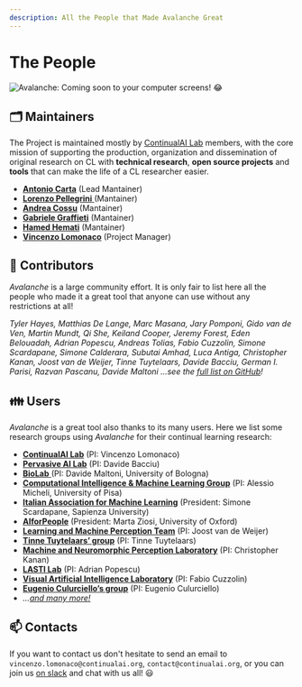 ```yaml
---
description: All the People that Made Avalanche Great
---
```


# The People

![Avalanche: Coming soon to your computer screens! 😂](../../../.gitbook/assets/avalanche_maintaners.png)

## 🗂️ Maintainers

The Project is maintained mostly by [ContinualAI Lab](https://www.continualai.org/lab/) members, with the core mission of supporting the production, organization and dissemination of original research on CL with **technical research**, **open source projects** and **tools** that can make the life of a CL researcher easier.

* [**Antonio Carta**](http://pages.di.unipi.it/carta/) (Lead Mantainer)
* [**Lorenzo Pellegrini** ](https://www.unibo.it/sitoweb/l.pellegrini)(Mantainer)
* [**Andrea Cossu**](https://andreacossu.github.io) (Mantainer)
* [**Gabriele Graffieti**](https://www.unibo.it/sitoweb/gabriele.graffieti/en) (Mantainer)
* [**Hamed Hemati**](https://www.unisg.ch/personenverzeichnis/80af945c-59bf-452e-b2de-369bd134e6af) (Mantainer)
* [**Vincenzo Lomonaco**](https://www.vincenzolomonaco.com) (Project Manager)

## 🔨 Contributors

_Avalanche_ is a large community effort. It is only fair to list here all the people who made it a great tool that anyone can use without any restrictions at all!

_Tyler Hayes, Matthias De Lange, Marc Masana, Jary Pomponi, Gido van de Ven, Martin Mundt, Qi She, Keiland Cooper, Jeremy Forest, Eden Belouadah, Adrian Popescu, Andreas Tolias, Fabio Cuzzolin, Simone Scardapane, Simone Calderara, Subutai Amhad, Luca Antiga, Christopher Kanan, Joost van de Weijer, Tinne Tuytelaars, Davide Bacciu, German I. Parisi, Razvan Pascanu, Davide Maltoni_ _...see the_ [_full list on GitHub_](https://github.com/ContinualAI/avalanche/graphs/contributors)_!_

## 👪 Users

_Avalanche_ is a great tool also thanks to its many users. Here we list some research groups using _Avalanche_ for their continual learning research:

* [**ContinualAI Lab**](https://www.continualai.org/lab/) (PI: Vincenzo Lomonaco)
* [**Pervasive AI Lab**](http://pai.di.unipi.it) (PI: Davide Bacciu)
* [**BioLab** ](http://biolab.csr.unibo.it/home.asp)(PI: Davide Maltoni, University of Bologna)
* [**Computational Intelligence & Machine Learning Group**](http://ciml.di.unipi.it/index.html) (PI: Alessio Micheli, University of Pisa)
* [**Italian Association for Machine Learning**](https://iaml.it) (President: Simone Scardapane, Sapienza University)
* [**AIforPeople**](https://www.aiforpeople.org) (President: Marta Ziosi, University of Oxford)
* [**Learning and Machine Perception Team**](http://www.cvc.uab.es/lamp/) (PI: Joost van de Weijer)
* [**Tinne Tuytelaars’ group**](https://homes.esat.kuleuven.be/~tuytelaa/) (PI: Tinne Tuytelaars)
* [**Machine and Neuromorphic Perception Laboratory**](http://klab.cis.rit.edu) (PI: Christopher Kanan)
* [**LASTI Lab**](https://kalisteo.cea.fr/index.php/textual-and-visual-semantic/) (PI: Adrian Popescu)
* [**Visual Artificial Intelligence Laboratory**](https://cms.brookes.ac.uk/staff/FabioCuzzolin) (PI: Fabio Cuzzolin)
* [**Eugenio Culurciello’s group**](https://scholar.google.com/citations?user=SeGmqkIAAAAJ\&hl=en) (PI: Eugenio Culurciello)
* _..._[_and many more!_](https://www.continualai.org/research)

## 📫 Contacts

If you want to contact us don't hesitate to send an email to `vincenzo.lomonaco@continualai.org`, `contact@continualai.org`, or you can join us [on slack](https://join.slack.com/t/continualai/shared_invite/enQtNjQxNDYwMzkxNzk0LTBhYjg2MjM0YTM2OWRkNDYzOGE0ZTIzNDQ0ZGMzNDE3ZGUxNTZmNmM1YzJiYzgwMTkyZDQxYTlkMTI3NzZkNjU) and chat with us all! 😃
